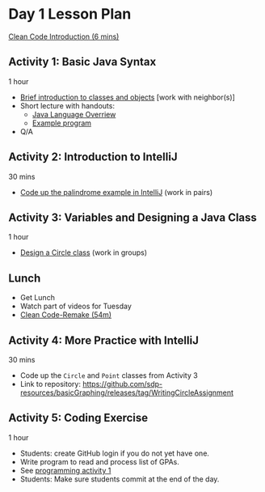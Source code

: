 # Day 1 Lesson Plan

[Clean Code Introduction (6 mins)](https://learning.oreilly.com/videos/clean-code/9780134661742/9780134661742-CODE_01_00_00)

## Activity 1: Basic Java Syntax

1 hour

- [Brief introduction to classes and objects](../activities/activity1-1classesObjects.md) [work with neighbor(s)]
- Short lecture with handouts:
	- [Java Language Overriew](../cheatsheets/javaBasics.md)
	- [Example program](../activities/activity1-1basicJavaSyntax.md)
- Q/A

## Activity 2: Introduction to IntelliJ

30 mins

- [Code up the palindrome example in IntelliJ](../activities/activity1-2palindrome.md) (work in pairs)

## Activity 3: Variables and Designing a Java Class

1 hour

- [Design a Circle class](../activities/activity1-3circleClass.md) (work in groups)

## Lunch

- Get Lunch
- Watch part of videos for Tuesday
- [Clean Code-Remake (54m)](../videos/01-clean_code.md)

## Activity 4: More Practice with IntelliJ

30 mins

- Code up the `Circle` and `Point` classes from Activity 3
- Link to repository: https://github.com/sdp-resources/basicGraphing/releases/tag/WritingCircleAssignment

## Activity 5: Coding Exercise

1 hour

- Students: create GitHub login if you do not yet have one.
- Write program to read and process list of GPAs.
- See [programming activity 1](../activities/activity1-5gpaCalculator.md)
- Students: Make sure students commit at the end of the day.
